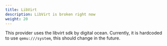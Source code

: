 ```yaml
---
title: LibVirt
description: LibVirt is broken right now
weight: 20
---
```


This provider uses the libvirt sdk by digital ocean. Currently, it is hardcoded to use `qemu:///system`, this should change in the future.